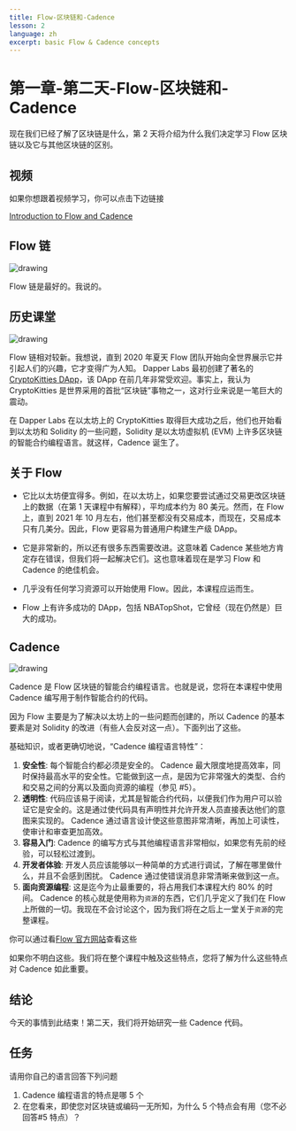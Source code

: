 ```yaml
---
title: Flow-区块链和-Cadence
lesson: 2
language: zh
excerpt: basic Flow & Cadence concepts
---
```


# 第一章-第二天-Flow-区块链和-Cadence

现在我们已经了解了区块链是什么，第 2 天将介绍为什么我们决定学习 Flow 区块链以及它与其他区块链的区别。

## 视频

如果你想跟着视频学习，你可以点击下边链接

[Introduction to Flow and Cadence](https://www.youtube.com/watch?v=iVevnipJbHo)

## Flow 链

![drawing](/courses/beginner-cadence/flowb.png)

Flow 链是最好的。我说的。

## 历史课堂

![drawing](/courses/beginner-cadence/cryptokitty.png)

Flow 链相对较新。我想说，直到 2020 年夏天 Flow 团队开始向全世界展示它并引起人们的兴趣，它才变得广为人知。 Dapper Labs 最初创建了著名的 [CryptoKitties DApp](https://www.cryptokitties.co/)，该 DApp 在前几年非常受欢迎。事实上，我认为 CryptoKitties 是世界采用的首批“区块链”事物之一，这对行业来说是一笔巨大的震动。

在 Dapper Labs 在以太坊上的 CryptoKitties 取得巨大成功之后，他们也开始看到以太坊和 Solidity 的一些问题，Solidity 是以太坊虚拟机 (EVM) 上许多区块链的智能合约编程语言。就这样，Cadence 诞生了。

## 关于 Flow

- 它比以太坊便宜得多。例如，在以太坊上，如果您要尝试通过交易更改区块链上的数据（在第 1 天课程中有解释），平均成本约为 80 美元。然而，在 Flow 上，直到 2021 年 10 月左右，他们甚至都没有交易成本，而现在，交易成本只有几美分。因此，Flow 更容易为普通用户构建生产级 DApp。

- 它是非常新的，所以还有很多东西需要改进。这意味着 Cadence 某些地方肯定存在错误，但我们将一起解决它们。这也意味着现在是学习 Flow 和 Cadence 的绝佳机会。
- 几乎没有任何学习资源可以开始使用 Flow。因此，本课程应运而生。
- Flow 上有许多成功的 DApp，包括 NBATopShot，它曾经（现在仍然是）巨大的成功。

## Cadence

![drawing](/courses/beginner-cadence/cadence.png)

Cadence 是 Flow 区块链的智能合约编程语言。也就是说，您将在本课程中使用 Cadence 编写用于制作智能合约的代码。

因为 Flow 主要是为了解决以太坊上的一些问题而创建的，所以 Cadence 的基本要素是对 Solidity 的改进（有些人会反对这一点）。下面列出了这些。

基础知识，或者更确切地说，“Cadence 编程语言特性”：

1. **安全性**: 每个智能合约都必须是安全的。 Cadence 最大限度地提高效率，同时保持最高水平的安全性。它能做到这一点，是因为它非常强大的类型、合约和交易之间的分离以及面向资源的编程（参见 #5）。
2. **透明性**: 代码应该易于阅读，尤其是智能合约代码，以便我们作为用户可以验证它是安全的。这是通过使代码具有声明性并允许开发人员直接表达他们的意图来实现的。 Cadence 通过语言设计使这些意图非常清晰，再加上可读性，使审计和审查更加高效。
3. **容易入门**: Cadence 的编写方式与其他编程语言非常相似，如果您有先前的经验，可以轻松过渡到。
4. **开发者体验**: 开发人员应该能够以一种简单的方式进行调试，了解在哪里做什么，并且不会感到困扰。 Cadence 通过使错误消息非常清晰来做到这一点。
5. **面向资源编程**: 这是迄今为止最重要的，将占用我们本课程大约 80% 的时间。 Cadence 的核心就是使用称为`资源`的东西，它们几乎定义了我们在 Flow 上所做的一切。我现在不会讨论这个，因为我们将在之后上一堂关于`资源`的完整课程。

你可以通过看[Flow 官方网站](https://docs.onflow.org/cadence/#cadences-programming-language-pillars)查看这些

如果你不明白这些。我们将在整个课程中触及这些特点，您将了解为什么这些特点对 Cadence 如此重要。

## 结论

今天的事情到此结束！第二天，我们将开始研究一些 Cadence 代码。

## 任务

请用你自己的语言回答下列问题

1. Cadence 编程语言的特点是哪 5 个
2. 在您看来，即使您对区块链或编码一无所知，为什么 5 个特点会有用（您不必回答#5 特点）？
